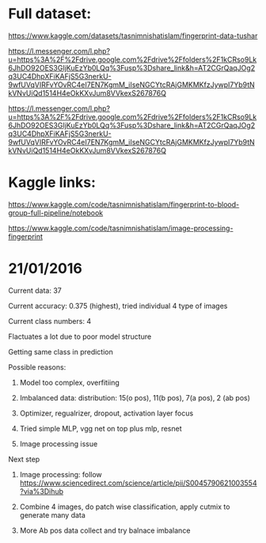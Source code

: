 # Full dataset:
https://www.kaggle.com/datasets/tasnimnishatislam/fingerprint-data-tushar

https://l.messenger.com/l.php?u=https%3A%2F%2Fdrive.google.com%2Fdrive%2Ffolders%2F1kCRso9Lk6JhDO92OES3GIjKuEzYb0LQq%3Fusp%3Dshare_link&h=AT2CGrQaqJOg2q3UC4DhpXFiKAFjS5G3nerkU-9wfUVqVIRFvYOvRC4eI7EN7KgmM_iIseNGCYtcRAjGMKMKfzJywpI7Yb9tNkVNvUiQd1514H4eOkKXvJum8VVkexS267876Q

https://l.messenger.com/l.php?u=https%3A%2F%2Fdrive.google.com%2Fdrive%2Ffolders%2F1kCRso9Lk6JhDO92OES3GIjKuEzYb0LQq%3Fusp%3Dshare_link&h=AT2CGrQaqJOg2q3UC4DhpXFiKAFjS5G3nerkU-9wfUVqVIRFvYOvRC4eI7EN7KgmM_iIseNGCYtcRAjGMKMKfzJywpI7Yb9tNkVNvUiQd1514H4eOkKXvJum8VVkexS267876Q


# Kaggle links:

https://www.kaggle.com/code/tasnimnishatislam/fingerprint-to-blood-group-full-pipeline/notebook

https://www.kaggle.com/code/tasnimnishatislam/image-processing-fingerprint

# 21/01/2016

Current data: 37

Current accuracy: 0.375 (highest), tried individual 4 type of images

Current class numbers: 4

Flactuates a lot due to poor model structure

Getting same class in prediction

Possible reasons:

1. Model too complex, overfitiing

2. Imbalanced data: distribution: 15(o pos), 11(b pos), 7(a pos), 2 (ab pos)

3. Optimizer, regualrizer, dropout, activation layer focus

4. Tried simple MLP, vgg net on top plus mlp, resnet

5. Image processing issue

Next step

1. Image processing: follow https://www.sciencedirect.com/science/article/pii/S0045790621003554?via%3Dihub

2. Combine 4 images, do patch wise classification, apply cutmix to generate many data

3. More Ab pos data collect and try balnace imbalance
